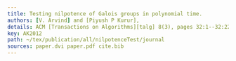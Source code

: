 ```yaml
---
title: Testing nilpotence of Galois groups in polynomial time.
authors: [V. Arvind] and [Piyush P Kurur],
details: ACM [Transactions on Algorithms][talg] 8(3), pages 32:1--32:22,
key: AK2012
path: ~/tex/publication/all/nilpotenceTest/journal
sources: paper.dvi paper.pdf cite.bib
---
```

